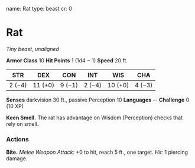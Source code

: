 name: Rat
type: beast
cr: 0

# Rat
_Tiny beast, unaligned_

**Armor Class** 10
**Hit Points** 1 (1d4 − 1)
**Speed** 20 ft.

| STR     | DEX     | CON     | INT     | WIS     | CHA     |
|---------|---------|---------|---------|---------|---------|
| 2 (−4)  | 11 (+0) | 9 (−1)  | 2 (−4)  | 10 (+0) | 4 (−3)  |

**Senses** darkvision 30 ft., passive Perception 10
**Languages** --
**Challenge** 0 (10 XP)

**Keen Smell.** The rat has advantage on Wisdom (Perception) checks that rely on smell.

### Actions
**Bite.** _Melee Weapon Attack:_ +0 to hit, reach 5 ft., one target. _Hit:_ 1 piercing damage.
